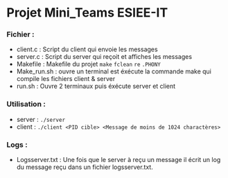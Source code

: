 # Projet Mini_Teams ESIEE-IT
 
### Fichier : 
- client.c : Script du client qui envoie les messages
- server.c : Script du server qui reçoit et affiches les messages
- Makefile : Makefile du projet `make` `fclean` `re` `.PHONY`
- Make_run.sh : ouvre un terminal est éxécute la commande make qui compile les fichiers client & server
- run.sh : Ouvre 2 terminaux puis éxécute server et client 

### Utilisation : 
- server : `./server` 
- client : `./client <PID cible> <Message de moins de 1024 charactères>`

### Logs : 
- Logsserver.txt : Une fois que le server à reçu un message il écrit un log du message reçu dans un fichier logsserver.txt.  
